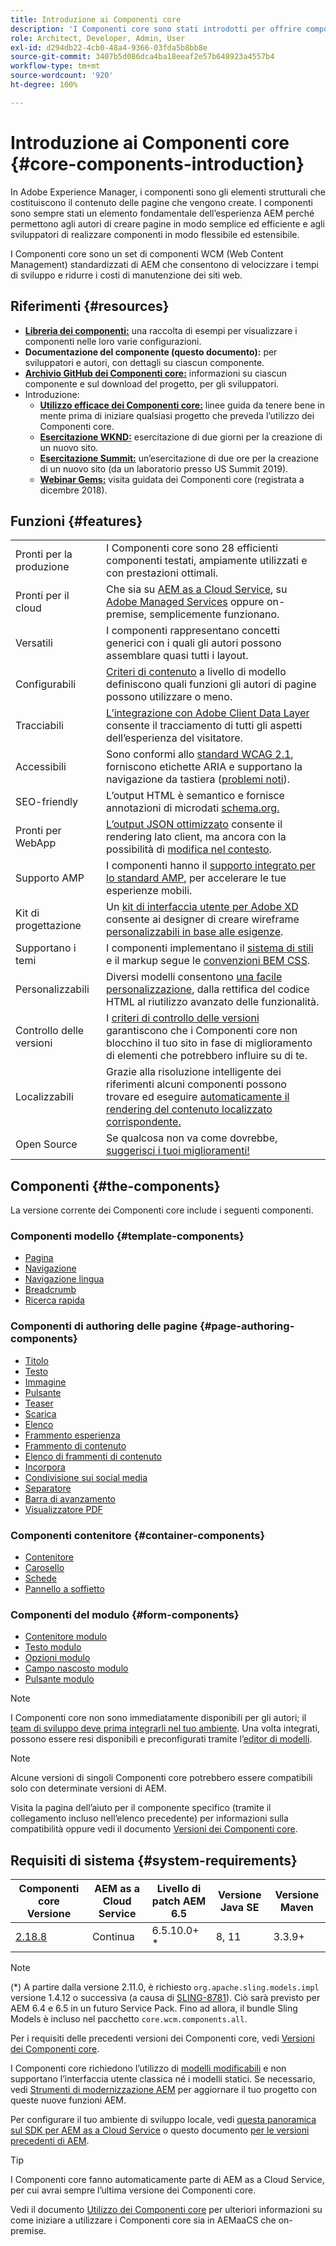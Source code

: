 ```yaml
---
title: Introduzione ai Componenti core
description: 'I Componenti core sono stati introdotti per offrire componenti di base affidabili ed estensibili, basati sulle tecnologie e le best practice più recenti. '
role: Architect, Developer, Admin, User
exl-id: d294db22-4cb0-48a4-9366-03fda5b8bb8e
source-git-commit: 3407b5d086dca4ba18eeaf2e57b648923a4557b4
workflow-type: tm+mt
source-wordcount: '920'
ht-degree: 100%

---
```


# Introduzione ai Componenti core {#core-components-introduction}

In Adobe Experience Manager, i componenti sono gli elementi strutturali che costituiscono il contenuto delle pagine che vengono create. I componenti sono sempre stati un elemento fondamentale dell’esperienza AEM perché permettono agli autori di creare pagine in modo semplice ed efficiente e agli sviluppatori di realizzare componenti in modo flessibile ed estensibile.

I Componenti core sono un set di componenti WCM (Web Content Management) standardizzati di AEM che consentono di velocizzare i tempi di sviluppo e ridurre i costi di manutenzione dei siti web.

## Riferimenti {#resources}

* **[Libreria dei componenti:](https://www.adobe.com/go/aem_cmp_library_it)** una raccolta di esempi per visualizzare i componenti nelle loro varie configurazioni.
* **Documentazione del componente (questo documento):** per sviluppatori e autori, con dettagli su ciascun componente.
* **[Archivio GitHub dei Componenti core:](https://github.com/adobe/aem-core-wcm-components)** informazioni su ciascun componente e sul download del progetto, per gli sviluppatori.
* Introduzione:
   * **[Utilizzo efficace dei Componenti core:](/help/developing/success.md)** linee guida da tenere bene in mente prima di iniziare qualsiasi progetto che preveda l’utilizzo dei Componenti core.
   * **[Esercitazione WKND:](https://experienceleague.adobe.com/docs/experience-manager-learn/getting-started-wknd-tutorial-develop/overview.html?lang=it)** esercitazione di due giorni per la creazione di un nuovo sito.
   * **[Esercitazione Summit:](https://expleague.azureedge.net/labs/L767/index.html)** un’esercitazione di due ore per la creazione di un nuovo sito (da un laboratorio presso US Summit 2019).
   * **[Webinar Gems:](https://helpx.adobe.com/it/experience-manager/kt/eseminars/gems/AEM-Core-Components.html.)** visita guidata dei Componenti core (registrata a dicembre 2018).

## Funzioni {#features}

|  |  |
|---|---|
| Pronti per la produzione | I Componenti core sono 28 efficienti componenti testati, ampiamente utilizzati e con prestazioni ottimali. |
| Pronti per il cloud | Che sia su [AEM as a Cloud Service](https://experienceleague.adobe.com/docs/experience-manager-cloud-service/landing/home.html?lang=it), su [Adobe Managed Services](https://github.com/adobe/aem-project-archetype/tree/master/src/main/archetype/dispatcher.ams) oppure on-premise, semplicemente funzionano. |
| Versatili | I componenti rappresentano concetti generici con i quali gli autori possono assemblare quasi tutti i layout. |
| Configurabili | [Criteri di contenuto](https://experienceleague.adobe.com/docs/experience-manager-cloud-service/implementing/components-templates/templates.html#content-policies) a livello di modello definiscono quali funzioni gli autori di pagine possono utilizzare o meno. |
| Tracciabili | [L’integrazione con Adobe Client Data Layer](/help/developing/data-layer/overview.md) consente il tracciamento di tutti gli aspetti dell’esperienza del visitatore. |
| Accessibili | Sono conformi allo [standard WCAG 2.1](https://www.w3.org/TR/WCAG21/), forniscono etichette ARIA e supportano la navigazione da tastiera ([problemi noti](https://github.com/adobe/aem-core-wcm-components/issues?utf8=✓&amp;q=is%3Aissue+is%3Aopen+accessibility+in%3Atitle)). |
| SEO-friendly | L’output HTML è semantico e fornisce annotazioni di microdati [schema.org.](https://schema.org) |
| Pronti per WebApp | [L’output JSON ottimizzato](https://experienceleague.adobe.com/docs/experience-manager-learn/foundation/development/develop-sling-model-exporter.html?lang=it) consente il rendering lato client, ma ancora con la possibilità di [modifica nel contesto](https://experienceleague.adobe.com/docs/experience-manager-learn/sites/spa-editor/spa-editor-framework-feature-video-use.html?lang=it). |
| Supporto AMP | I componenti hanno il [supporto integrato per lo standard AMP,](/help/developing/amp.md) per accelerare le tue esperienze mobili. |
| Kit di progettazione | Un [kit di interfaccia utente per Adobe XD](https://experienceleague.adobe.com/docs/experience-manager-learn/assets/AEM-CoreComponents-UI-Kit.xd) consente ai designer di creare wireframe [personalizzabili in base alle esigenze](https://github.com/adobe/aem-guides-wknd/releases/download/aem-guides-wknd-0.0.2/AEM_UI-kit-WKND.xd). |
| Supportano i temi | I componenti implementano il [sistema di stili](https://experienceleague.adobe.com/docs/experience-manager-cloud-service/implementing/components-templates/style-system.html) e il markup segue le [convenzioni BEM CSS](http://getbem.com/). |
| Personalizzabili | Diversi modelli consentono [una facile personalizzazione](developing/customizing.md), dalla rettifica del codice HTML al riutilizzo avanzato delle funzionalità. |
| Controllo delle versioni | I [criteri di controllo delle versioni](https://github.com/adobe/aem-core-wcm-components/wiki/Versioning-policies) garantiscono che i Componenti core non blocchino il tuo sito in fase di miglioramento di elementi che potrebbero influire su di te. |
| Localizzabili | Grazie alla risoluzione intelligente dei riferimenti alcuni componenti possono trovare ed eseguire [automaticamente il rendering del contenuto localizzato corrispondente.](get-started/localization.md) |
| Open Source | Se qualcosa non va come dovrebbe, [suggerisci i tuoi miglioramenti!](https://github.com/adobe/aem-core-wcm-components/blob/master/CONTRIBUTING.md) |

## Componenti {#the-components}

La versione corrente dei Componenti core include i seguenti componenti.

### Componenti modello {#template-components}

* [Pagina](components/page.md)
* [Navigazione](components/navigation.md)
* [Navigazione lingua](components/language-navigation.md)
* [Breadcrumb](components/breadcrumb.md)
* [Ricerca rapida](components/quick-search.md)

### Componenti di authoring delle pagine {#page-authoring-components}

* [Titolo](components/title.md)
* [Testo](components/text.md)
* [Immagine](components/image.md)
* [Pulsante](components/button.md)
* [Teaser](components/teaser.md)
* [Scarica](components/download.md)
* [Elenco](components/list.md)
* [Frammento esperienza](components/experience-fragment.md)
* [Frammento di contenuto](components/content-fragment-component.md)
* [Elenco di frammenti di contenuto](components/content-fragment-list.md)
* [Incorpora](components/embed.md)
* [Condivisione sui social media](components/sharing.md)
* [Separatore](components/separator.md)
* [Barra di avanzamento](components/progress-bar.md)
* [Visualizzatore PDF](components/pdf-viewer.md)

### Componenti contenitore {#container-components}

* [Contenitore](components/container.md)
* [Carosello](components/carousel.md)
* [Schede](components/tabs.md)
* [Pannello a soffietto](components/accordion.md)

### Componenti del modulo {#form-components}

* [Contenitore modulo](components/forms/form-container.md)
* [Testo modulo](components/forms/form-text.md)
* [Opzioni modulo](components/forms/form-options.md)
* [Campo nascosto modulo](components/forms/form-hidden.md)
* [Pulsante modulo](components/forms/form-button.md)

>[!NOTE]
>
>I Componenti core non sono immediatamente disponibili per gli autori; il [team di sviluppo deve prima integrarli nel tuo ambiente](get-started/using.md). Una volta integrati, possono essere resi disponibili e preconfigurati tramite l’[editor di modelli](https://experienceleague.adobe.com/docs/experience-manager-cloud-service/sites/authoring/features/templates.html?lang=it).

>[!NOTE]
>
>Alcune versioni di singoli Componenti core potrebbero essere compatibili solo con determinate versioni di AEM.
>
>Visita la pagina dell’aiuto per il componente specifico (tramite il collegamento incluso nell’elenco precedente) per informazioni sulla compatibilità oppure vedi il documento [Versioni dei Componenti core](versions.md).

## Requisiti di sistema {#system-requirements}

| Componenti core Versione | AEM as a Cloud Service | Livello di patch AEM 6.5 | Versione Java SE | Versione Maven |
|---------|---------|---------|---------|---------|
| [2.18.8](https://github.com/adobe/aem-core-wcm-components/releases/tag/core.wcm.components.reactor-2.18.8) | Continua | 6.5.10.0+ * | 8, 11 | 3.3.9+ |

>[!NOTE]
>
>(*) A partire dalla versione 2.11.0, è richiesto `org.apache.sling.models.impl` versione 1.4.12 o successiva (a causa di [SLING-8781](https://issues.apache.org/jira/browse/SLING-8781)). Ciò sarà previsto per AEM 6.4 e 6.5 in un futuro Service Pack. Fino ad allora, il bundle Sling Models è incluso nel pacchetto `core.wcm.components.all`.

Per i requisiti delle precedenti versioni dei Componenti core, vedi [Versioni dei Componenti core](versions.md).

I Componenti core richiedono l’utilizzo di [modelli modificabili](https://experienceleague.adobe.com/docs/experience-manager-learn/sites/page-authoring/template-editor-feature-video-use.html?lang=it) e non supportano l’interfaccia utente classica né i modelli statici. Se necessario, vedi [Strumenti di modernizzazione AEM](https://opensource.adobe.com/aem-modernize-tools/pages/tools.html) per aggiornare il tuo progetto con queste nuove funzioni AEM.

Per configurare il tuo ambiente di sviluppo locale, vedi [questa panoramica sul SDK per AEM as a Cloud Service](https://experienceleague.adobe.com/docs/experience-manager-learn/cloud-service/local-development-environment-set-up/overview.html?lang=it) o questo documento [per le versioni precedenti di AEM](https://experienceleague.adobe.com/docs/experience-manager-learn/foundation/development/set-up-a-local-aem-development-environment.html?lang=it).

>[!TIP]
>
>I Componenti core fanno automaticamente parte di AEM as a Cloud Service, per cui avrai sempre l’ultima versione dei Componenti core.
>
>Vedi il documento [Utilizzo dei Componenti core](/help/get-started/using.md) per ulteriori informazioni su come iniziare a utilizzare i Componenti core sia in AEMaaCS che on-premise.
